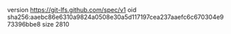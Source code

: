 version https://git-lfs.github.com/spec/v1
oid sha256:aaebc86e6310a9824a0508e30a5d117197cea237aaefc6c670304e973396bbe8
size 2810
